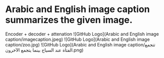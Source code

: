 # Arabic and English image caption summarizes the given image.
Encoder + decoder + attenation
![GitHub Logo](Arabic and English image caption/imagecaption.jpeg)
![GitHub Logo](Arabic and English image caption/zoo.jpg)
![GitHub Logo](Arabic and English image caption/تتجمع الفتاة عند السياج بينما يتجمع الآخرون.png)





